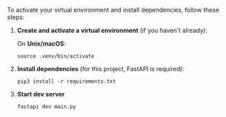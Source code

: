 To activate your virtual environment and install dependencies, follow these steps:

1. **Create and activate a virtual environment** (if you haven't already):

   On **Unix/macOS**:
   ```
   source .venv/bin/activate
   ```


2. **Install dependencies** (for this project, FastAPI is required):

   ```
   pip3 install -r requirements.txt
   ```

3. **Start dev server**

    ```
    fastapi dev main.py
    ```